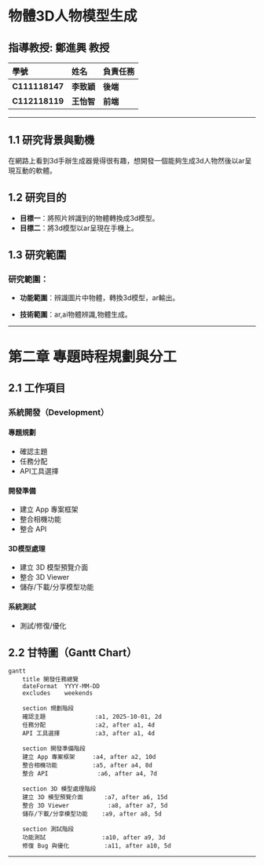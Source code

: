 # 物體3D人物模型生成
## 指導教授: 鄭進興 教授

| 學號 | 姓名 | 負責任務 | 
| :--- | :--- | :--- | 
| **C111118147** | **李致穎** | **後端** | |
| **C112118119** | **王怡智** | **前端** | |
---
## 1.1 研究背景與動機

在網路上看到3d手辦生成器覺得很有趣，想開發一個能夠生成3d人物然後以ar呈現互動的軟體。

## 1.2 研究目的

- **目標一**：將照片辨識到的物體轉換成3d模型。  
- **目標二**：將3d模型以ar呈現在手機上。

## 1.3 研究範圍

### 研究範圍：

- **功能範圍**：辨識圖片中物體，轉換3d模型，ar輸出。

- **技術範圍**：ar,ai物體辨識,物體生成。
---

# 第二章 專題時程規劃與分工

## 2.1 工作項目

### 系統開發（Development）

#### 專題規劃
-  確認主題
-  任務分配
-  API工具選擇
#### 開發準備
-  建立 App 專案框架
-  整合相機功能
-  整合 API
#### 3D模型處理
-  建立 3D 模型預覽介面
-  整合 3D Viewer
-  儲存/下載/分享模型功能
#### 系統測試
-  測試/修復/優化
## 2.2 甘特圖（Gantt Chart）

```mermaid
gantt
    title 開發任務總覽
    dateFormat  YYYY-MM-DD
    excludes    weekends

    section 規劃階段
    確認主題              :a1, 2025-10-01, 2d
    任務分配              :a2, after a1, 4d
    API 工具選擇          :a3, after a1, 4d

    section 開發準備階段
    建立 App 專案框架     :a4, after a2, 10d
    整合相機功能          :a5, after a4, 8d
    整合 API              :a6, after a4, 7d

    section 3D 模型處理階段
    建立 3D 模型預覽介面      :a7, after a6, 15d
    整合 3D Viewer           :a8, after a7, 5d
    儲存/下載/分享模型功能    :a9, after a8, 5d

    section 測試階段
    功能測試                :a10, after a9, 3d
    修復 Bug 與優化          :a11, after a10, 5d

```

---

